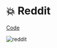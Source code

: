 # 💥 Reddit

[Code](https://github.com/Edveika/Web-FrontEnd-Practice/tree/main/Reddit)

![reddit](https://github.com/Edveika/Web-FrontEnd-Practice/assets/113787144/fd5297dd-71aa-442e-a8b5-66ff96d9810d)
